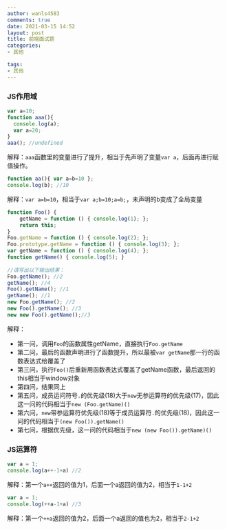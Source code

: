 ```yaml
---
author: wanls4583
comments: true
date: 2021-03-15 14:52
layout: post
title: 前端面试题
categories:
- 其他

tags:
- 其他
---
```


### JS作用域

```javascript
var a=10;
function aaa(){
  console.log(a);
  var a=20;
}
aaa(); //undefined
```
解释：`aaa`函数里的变量进行了提升，相当于先声明了变量`var a`，后面再进行赋值操作。
```javascript
function aa(){ var a=b=10 };
console.log(b); //10
```
解释：`var a=b=10`，相当于`var a;b=10;a=b;`，未声明的b变成了全局变量
```javascript
function Foo() {
    getName = function () { console.log(1); };
    return this;
}
Foo.getName = function () { console.log(2); };
Foo.prototype.getName = function () { console.log(3); };
var getName = function () { console.log(4); };
function getName() { console.log(5); }
 
//请写出以下输出结果：
Foo.getName(); //2
getName(); //4
Foo().getName(); //1
getName(); //1
new Foo.getName(); //2
new Foo().getName(); //3
new new Foo().getName();//3
```
解释：
- 第一问，调用`Foo`的函数属性getName，直接执行`Foo.getName`
- 第二问，最后的函数声明进行了函数提升，所以最被`var getName`那一行的函数表达式给覆盖了
- 第三问，执行`Foo()`后重新用函数表达式覆盖了getName函数，最后返回的this相当于window对象
- 第四问，结果同上
- 第五问，成员运问符号`.`的优先级(18)大于`new`无参运算符的优先级(17)，因此这一问的代码相当于`new (Foo.getName)()`
- 第六问，`new`带参运算符优先级(18)等于成员运算符`.`的优先级(18)，因此这一问的代码相当于`(new Foo()).getName()`
- 第七问，根据优先级，这一问的代码相当于`new (new Foo()).getName)()`

### JS运算符

```javascript
var a = 1;
console.log(a++-1+a) //2
```
解释：第一个`a++`返回的值为1，后面一个a返回的值为2，相当于`1-1+2`
```javascript
var a = 1;
console.log(++a-1+a) //3
```
解释：第一个`++a`返回的值为2，后面一个a返回的值也为2，相当于`2-1+2`

